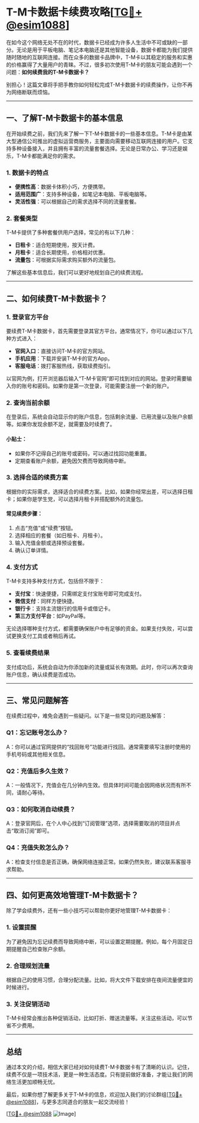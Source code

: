 # T-M卡数据卡续费攻略[[TG💪+ @esim1088](https://t.me/s/esim1088)]

在如今这个网络无处不在的时代，数据卡已经成为许多人生活中不可或缺的一部分。无论是用于平板电脑、笔记本电脑还是其他智能设备，数据卡都能为我们提供随时随地的互联网连接。而在众多的数据卡品牌中，T-M卡以其稳定的服务和实惠的价格赢得了大量用户的青睐。不过，很多初次使用T-M卡的朋友可能会遇到一个问题：**如何续费我的T-M卡数据卡？**

别担心！这篇文章将手把手教你如何轻松完成T-M卡数据卡的续费操作，让你不再为网络断联而烦恼。

---

## 一、了解T-M卡数据卡的基本信息

在开始续费之前，我们先来了解一下T-M卡数据卡的一些基本信息。T-M卡是由某大型通信公司推出的虚拟运营商服务，主要面向需要移动互联网连接的用户。它支持多种设备接入，并且拥有丰富的流量套餐选择。无论是日常办公、学习还是娱乐，T-M卡都能满足你的需求。

### **1. 数据卡的特点**
- **便携性高**：数据卡体积小巧，方便携带。
- **适用范围广**：支持多种设备，如笔记本电脑、平板电脑等。
- **灵活性强**：可以根据自己的需求选择不同的流量套餐。

### **2. 套餐类型**
T-M卡提供了多种套餐供用户选择，常见的有以下几种：
- **日租卡**：适合短期使用，按天计费。
- **月租卡**：适合长期使用，价格相对优惠。
- **流量包**：可根据实际需求购买额外的流量包。

了解这些基本信息后，我们可以更好地规划自己的续费流程。

---

## 二、如何续费T-M卡数据卡？

### **1. 登录官方平台**
要续费T-M卡数据卡，首先需要登录其官方平台。通常情况下，你可以通过以下几种方式进入：
- **官网入口**：直接访问T-M卡的官方网站。
- **手机应用**：下载并安装T-M卡的官方App。
- **客服电话**：拨打客服热线，获取续费指引。

以官网为例，打开浏览器后输入“T-M卡官网”即可找到对应的网站。登录时需要输入你的账号和密码。如果你是第一次登录，可能需要注册一个新的账户。

### **2. 查询当前余额**
在登录后，系统会自动显示你的账户信息，包括剩余流量、已用流量以及账户余额等。如果你发现余额不足，就需要及时续费了。

#### 小贴士：
- 如果你不记得自己的账号或密码，可以通过找回功能重置。
- 定期查看账户余额，避免因欠费而导致网络中断。

### **3. 选择合适的续费方案**
根据你的实际需求，选择适合的续费方案。比如，如果你经常出差，可以选择日租卡；如果你是学生党，可以选择月租卡并搭配额外的流量包。

#### 常见续费步骤：
1. 点击“充值”或“续费”按钮。
2. 选择相应的套餐（如日租卡、月租卡）。
3. 输入充值金额或选择预设套餐。
4. 确认订单详情。

### **4. 支付方式**
T-M卡支持多种支付方式，包括但不限于：
- **支付宝**：快速便捷，只需绑定支付宝账号即可完成支付。
- **微信支付**：同样方便快捷。
- **银行卡**：支持主流银行的信用卡或借记卡。
- **第三方支付平台**：如PayPal等。

无论选择哪种支付方式，都需要确保账户中有足够的资金。如果支付失败，可以尝试更换支付工具或者稍后再试。

### **5. 查看续费结果**
支付成功后，系统会自动为你添加新的流量或延长有效期。此时，你可以再次查询账户信息，确认续费是否成功。

---

## 三、常见问题解答

在续费过程中，难免会遇到一些疑问。以下是一些常见的问题及解答：

### **Q1：忘记账号怎么办？**
A：你可以通过官网提供的“找回账号”功能进行找回。通常需要填写注册时使用的手机号码或其他相关信息。

### **Q2：充值后多久生效？**
A：一般情况下，充值会在几分钟内生效。但具体时间可能会因网络状况而有所不同，请耐心等待。

### **Q3：如何取消自动续费？**
A：登录官网后，在个人中心找到“订阅管理”选项，选择需要取消的项目并点击“取消订阅”即可。

### **Q4：充值失败怎么办？**
A：检查支付信息是否正确，确保网络连接正常。如果仍然失败，建议联系客服寻求帮助。

---

## 四、如何更高效地管理T-M卡数据卡？

除了学会续费外，还有一些小技巧可以帮助你更好地管理T-M卡数据卡：

### **1. 设置提醒**
为了避免因为忘记续费而导致网络中断，可以设置定期提醒。例如，每个月固定日期提醒自己检查账户余额。

### **2. 合理规划流量**
根据自己的使用习惯，合理分配流量。比如，将大文件下载安排在夜间流量便宜的时候进行。

### **3. 关注促销活动**
T-M卡经常会推出各种促销活动，比如打折、赠送流量等。关注这些活动，可以节省不少费用。

---

## 总结

通过本文的介绍，相信大家已经对如何续费T-M卡数据卡有了清晰的认识。记住，续费不仅是一项技术活，更是一种生活态度。只有提前做好准备，才能让我们的网络生活更加顺畅无忧。

最后，如果你想了解更多关于T-M卡的信息，欢迎加入我们的讨论群组[[TG💪+ @esim1088](https://t.me/s/esim1088)]，与更多志同道合的朋友一起交流经验！

[[TG💪+ @esim1088](https://t.me/s/esim1088) ![Image](https://i.postimg.cc/4NQfJmqS/Snipaste-2025-05-13-00-14-12.png)]